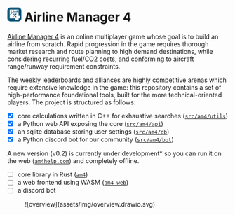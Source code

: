 # ![](assets/img/logo-small.png) Airline Manager 4

[Airline Manager 4](https://airlinemanager.com) is an online multiplayer game whose goal is to build an airline from scratch. Rapid progression in the game requires thorough market research and route planning to high demand destinations, while considering recurring fuel/CO2 costs, and conforming to aircraft range/runway requirement constraints.

The weekly leaderboards and alliances are highly competitive arenas which require extensive knowledge in the game: this repository contains a set of high-performance foundational tools, built for the more technical-oriented players. The project is structured as follows:

- [x] core calculations written in C++ for exhaustive searches ([`src/am4/utils`](https://github.com/abc8747/am4/tree/master/src/am4/utils))
- [x] a Python web API exposing the core ([`src/am4/api`](https://github.com/abc8747/am4/tree/master/src/am4/api/))
- [x] an sqlite database storing user settings ([`src/am4/db`](https://github.com/abc8747/am4/tree/master/src/am4/db/)) 
- [x] a Python discord bot for our community ([`src/am4/bot`](https://github.com/abc8747/am4/tree/master/src/am4/bot/))

A new version (v0.2) is currently under development* so you can run it on the web ([`am4help.com`](https://am4help.com/)) and completely offline.

- [ ] core library in Rust ([`am4`](https://github.com/abc8747/am4/tree/master/am4))
- [ ] a web frontend using WASM ([`am4-web`](https://github.com/abc8747/am4/tree/master/am4-web))
- [ ] a discord bot

<figure markdown="span">
    ![overview](assets/img/overview.drawio.svg)
</figure>


